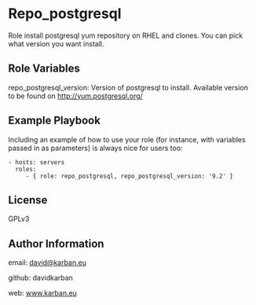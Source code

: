 Repo_postgresql
=========

Role install postgresql yum repository on RHEL and clones. You can pick what version you want install.

Role Variables
--------------

repo_postgresql_version: Version of postgresql to install. Available version to be found on http://yum.postgresql.org/

Example Playbook
----------------

Including an example of how to use your role (for instance, with variables passed in as parameters) is always nice for users too:

    - hosts: servers
      roles:
         - { role: repo_postgresql, repo_postgresql_version: '9.2' }

License
-------

GPLv3

Author Information
------------------

email: david@karban.eu

github: davidkarban

web: www.karban.eu

